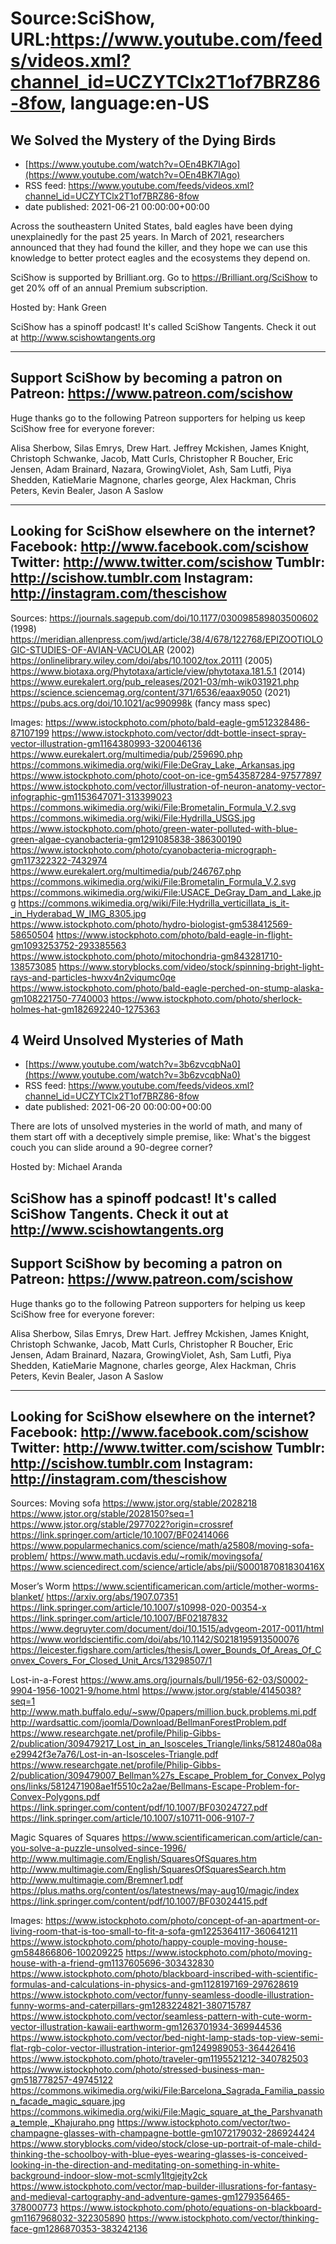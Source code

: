 # Source:SciShow, URL:https://www.youtube.com/feeds/videos.xml?channel_id=UCZYTClx2T1of7BRZ86-8fow, language:en-US

## We Solved the Mystery of the Dying Birds
 - [https://www.youtube.com/watch?v=OEn4BK7IAgo](https://www.youtube.com/watch?v=OEn4BK7IAgo)
 - RSS feed: https://www.youtube.com/feeds/videos.xml?channel_id=UCZYTClx2T1of7BRZ86-8fow
 - date published: 2021-06-21 00:00:00+00:00

Across the southeastern United States, bald eagles have been dying unexplainedly for the past 25 years. In March of 2021, researchers announced that they had found the killer, and they hope we can use this knowledge to better protect eagles and the ecosystems they depend on.

SciShow is supported by Brilliant.org. Go to https://Brilliant.org/SciShow to get 20% off of an annual Premium subscription. 

Hosted by: Hank Green

SciShow has a spinoff podcast! It's called SciShow Tangents. Check it out at http://www.scishowtangents.org

----------
Support SciShow by becoming a patron on Patreon: https://www.patreon.com/scishow
----------
Huge thanks go to the following Patreon supporters for helping us keep SciShow free for everyone forever:

Alisa Sherbow, Silas Emrys, Drew Hart. Jeffrey Mckishen, James Knight, Christoph Schwanke, Jacob, Matt Curls, Christopher R Boucher, Eric Jensen, Adam Brainard, Nazara, GrowingViolet, Ash, Sam Lutfi, Piya Shedden, KatieMarie Magnone, charles george, Alex Hackman, Chris Peters, Kevin Bealer, Jason A Saslow

----------
Looking for SciShow elsewhere on the internet?
Facebook: http://www.facebook.com/scishow
Twitter: http://www.twitter.com/scishow
Tumblr: http://scishow.tumblr.com
Instagram: http://instagram.com/thescishow
----------
Sources:
https://journals.sagepub.com/doi/10.1177/030098589803500602 (1998)
https://meridian.allenpress.com/jwd/article/38/4/678/122768/EPIZOOTIOLOGIC-STUDIES-OF-AVIAN-VACUOLAR (2002)
https://onlinelibrary.wiley.com/doi/abs/10.1002/tox.20111 (2005)
https://www.biotaxa.org/Phytotaxa/article/view/phytotaxa.181.5.1 (2014)
https://www.eurekalert.org/pub_releases/2021-03/mh-wik031921.php 
https://science.sciencemag.org/content/371/6536/eaax9050 (2021)
https://pubs.acs.org/doi/10.1021/ac990998k (fancy mass spec)

Images:
https://www.istockphoto.com/photo/bald-eagle-gm512328486-87107199
https://www.istockphoto.com/vector/ddt-bottle-insect-spray-vector-illustration-gm1164380993-320046136
https://www.eurekalert.org/multimedia/pub/259690.php
https://commons.wikimedia.org/wiki/File:DeGray_Lake,_Arkansas.jpg
https://www.istockphoto.com/photo/coot-on-ice-gm543587284-97577897
https://www.istockphoto.com/vector/illustration-of-neuron-anatomy-vector-infographic-gm1153647071-313399023
https://commons.wikimedia.org/wiki/File:Brometalin_Formula_V.2.svg
https://commons.wikimedia.org/wiki/File:Hydrilla_USGS.jpg
https://www.istockphoto.com/photo/green-water-polluted-with-blue-green-algae-cyanobacteria-gm1291085838-386300190
https://www.istockphoto.com/photo/cyanobacteria-micrograph-gm117322322-7432974
https://www.eurekalert.org/multimedia/pub/246767.php
https://commons.wikimedia.org/wiki/File:Brometalin_Formula_V.2.svg
https://commons.wikimedia.org/wiki/File:USACE_DeGray_Dam_and_Lake.jpg
https://commons.wikimedia.org/wiki/File:Hydrilla_verticillata_is_it-_in_Hyderabad_W_IMG_8305.jpg
https://www.istockphoto.com/photo/hydro-biologist-gm538412569-58650504
https://www.istockphoto.com/photo/bald-eagle-in-flight-gm1093253752-293385563
https://www.istockphoto.com/photo/mitochondria-gm843281710-138573085
https://www.storyblocks.com/video/stock/spinning-bright-light-rays-and-particles-hwxv4n2viqumc0qe
https://www.istockphoto.com/photo/bald-eagle-perched-on-stump-alaska-gm108221750-7740003
https://www.istockphoto.com/photo/sherlock-holmes-hat-gm182692240-1275363

## 4 Weird Unsolved Mysteries of Math
 - [https://www.youtube.com/watch?v=3b6zvcqbNa0](https://www.youtube.com/watch?v=3b6zvcqbNa0)
 - RSS feed: https://www.youtube.com/feeds/videos.xml?channel_id=UCZYTClx2T1of7BRZ86-8fow
 - date published: 2021-06-20 00:00:00+00:00

There are lots of unsolved mysteries in the world of math, and many of them start off with a deceptively simple premise, like: What's the biggest couch you can slide around a 90-degree corner?

Hosted by: Michael Aranda

SciShow has a spinoff podcast! It's called SciShow Tangents. Check it out at http://www.scishowtangents.org
----------
Support SciShow by becoming a patron on Patreon: https://www.patreon.com/scishow
----------
Huge thanks go to the following Patreon supporters for helping us keep SciShow free for everyone forever:

Alisa Sherbow, Silas Emrys, Drew Hart. Jeffrey Mckishen, James Knight, Christoph Schwanke, Jacob, Matt Curls, Christopher R Boucher, Eric Jensen, Adam Brainard, Nazara, GrowingViolet, Ash, Sam Lutfi, Piya Shedden, KatieMarie Magnone, charles george, Alex Hackman, Chris Peters, Kevin Bealer, Jason A Saslow

----------
Looking for SciShow elsewhere on the internet?
Facebook: http://www.facebook.com/scishow
Twitter: http://www.twitter.com/scishow
Tumblr: http://scishow.tumblr.com
Instagram: http://instagram.com/thescishow
----------
Sources:
Moving sofa
https://www.jstor.org/stable/2028218
https://www.jstor.org/stable/2028150?seq=1
https://www.jstor.org/stable/2977022?origin=crossref
https://link.springer.com/article/10.1007/BF02414066
https://www.popularmechanics.com/science/math/a25808/moving-sofa-problem/
https://www.math.ucdavis.edu/~romik/movingsofa/
https://www.sciencedirect.com/science/article/abs/pii/S000187081830416X

Moser’s Worm
https://www.scientificamerican.com/article/mother-worms-blanket/
https://arxiv.org/abs/1907.07351
https://link.springer.com/article/10.1007/s10998-020-00354-x
https://link.springer.com/article/10.1007/BF02187832
https://www.degruyter.com/document/doi/10.1515/advgeom-2017-0011/html
https://www.worldscientific.com/doi/abs/10.1142/S0218195913500076
https://leicester.figshare.com/articles/thesis/Lower_Bounds_Of_Areas_Of_Convex_Covers_For_Closed_Unit_Arcs/13298507/1

Lost-in-a-Forest
https://www.ams.org/journals/bull/1956-62-03/S0002-9904-1956-10021-9/home.html
https://www.jstor.org/stable/4145038?seq=1
http://www.math.buffalo.edu/~sww/0papers/million.buck.problems.mi.pdf
http://wardsattic.com/joomla/Download/BellmanForestProblem.pdf
https://www.researchgate.net/profile/Philip-Gibbs-2/publication/309479217_Lost_in_an_Isosceles_Triangle/links/5812480a08ae29942f3e7a76/Lost-in-an-Isosceles-Triangle.pdf
https://www.researchgate.net/profile/Philip-Gibbs-2/publication/309479007_Bellman%27s_Escape_Problem_for_Convex_Polygons/links/5812471908ae1f5510c2a2ae/Bellmans-Escape-Problem-for-Convex-Polygons.pdf
https://link.springer.com/content/pdf/10.1007/BF03024727.pdf
https://link.springer.com/article/10.1007/s10711-006-9107-7

Magic Squares of Squares
https://www.scientificamerican.com/article/can-you-solve-a-puzzle-unsolved-since-1996/
http://www.multimagie.com/English/SquaresOfSquares.htm
http://www.multimagie.com/English/SquaresOfSquaresSearch.htm
http://www.multimagie.com/Bremner1.pdf
https://plus.maths.org/content/os/latestnews/may-aug10/magic/index
https://link.springer.com/content/pdf/10.1007/BF03024415.pdf

Images:
https://www.istockphoto.com/photo/concept-of-an-apartment-or-living-room-that-is-too-small-to-fit-a-sofa-gm1225364117-360641211
https://www.istockphoto.com/photo/happy-couple-moving-house-gm584866806-100209225
https://www.istockphoto.com/photo/moving-house-with-a-friend-gm1137605696-303432830
https://www.istockphoto.com/photo/blackboard-inscribed-with-scientific-formulas-and-calculations-in-physics-and-gm1128197169-297628619
https://www.istockphoto.com/vector/funny-seamless-doodle-illustration-funny-worms-and-caterpillars-gm1283224821-380715787
https://www.istockphoto.com/vector/seamless-pattern-with-cute-worm-vector-illustration-kawaii-earthworm-gm1263701934-369944536
https://www.istockphoto.com/vector/bed-night-lamp-stads-top-view-semi-flat-rgb-color-vector-illustration-interior-gm1249989053-364426416
https://www.istockphoto.com/photo/traveler-gm1195521212-340782503
https://www.istockphoto.com/photo/stressed-business-man-gm518778257-49745122
https://commons.wikimedia.org/wiki/File:Barcelona_Sagrada_Familia_passion_facade_magic_square.jpg
https://commons.wikimedia.org/wiki/File:Magic_square_at_the_Parshvanatha_temple,_Khajuraho.png
https://www.istockphoto.com/vector/two-champagne-glasses-with-champagne-bottle-gm1072179032-286924424
https://www.storyblocks.com/video/stock/close-up-portrait-of-male-child-thinking-the-schoolboy-with-blue-eyes-wearing-glasses-is-conceived-looking-in-the-direction-and-meditating-on-something-in-white-background-indoor-slow-mot-scmly1ltgjejty2ck
https://www.istockphoto.com/vector/map-builder-illusrations-for-fantasy-and-medieval-cartography-and-adventure-games-gm1279356465-378000773
https://www.istockphoto.com/photo/equations-on-blackboard-gm1167968032-322305890
https://www.istockphoto.com/vector/thinking-face-gm1286870353-383242136

